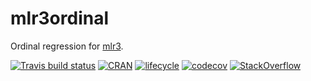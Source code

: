 # mlr3ordinal

Ordinal regression for [mlr3](https://mlr3.mlr-org.com).

[![Travis build status](https://travis-ci.org/mlr-org/mlr3ordinal.svg?branch=master)](https://travis-ci.org/mlr-org/mlr3ordinal)
[![CRAN](https://www.r-pkg.org/badges/version/mlr3ordinal)](https://cran.r-project.org/package=mlr3ordinal)
[![lifecycle](https://img.shields.io/badge/lifecycle-maturing-blue.svg)](https://www.tidyverse.org/lifecycle/#maturing)
[![codecov](https://codecov.io/gh/mlr-org/mlr3ordinal/branch/master/graph/badge.svg)](https://codecov.io/gh/mlr-org/mlr3ordinal)
[![StackOverflow](https://img.shields.io/badge/stackoverflow-mlr3-orange.svg)](https://stackoverflow.com/questions/tagged/mlr3)

